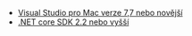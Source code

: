 * [Visual Studio pro Mac verze 7,7 nebo novější](https://visualstudio.microsoft.com/downloads/)
* [.NET core SDK 2.2 nebo vyšší](https://www.microsoft.com/net/download/all)